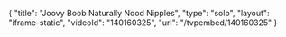 {
    "title": "Joovy Boob Naturally Nood Nipples",
    "type": "solo",
    "layout": "iframe-static",
    "videoId": "140160325",
    "url": "\/tvpembed\/140160325"
}